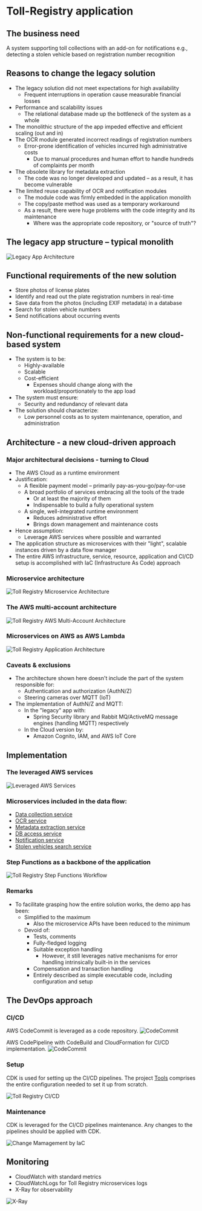 # Toll-Registry application

## The business need
A system supporting toll collections with an add-on for notifications e.g., detecting a stolen vehicle based on registration number recognition

## Reasons to change the legacy solution
- The legacy solution did not meet expectations for high availability
  - Frequent interruptions in operation cause measurable financial losses
- Performance and scalability issues
  - The relational database made up the bottleneck of the system as a whole
- The monolithic structure of the app impeded effective and efficient scaling (out and in)
- The OCR module generated incorrect readings of registration numbers
  - Error-prone identification of vehicles incurred high administrative costs
    - Due to manual procedures and human effort to handle hundreds of complaints per month
- The obsolete library for metadata extraction
  - The code was no longer developed and updated – as a result, it has become vulnerable
- The limited reuse capability of OCR and notification modules
  - The module code was firmly embedded in the application monolith
  - The copy/paste method was used as a temporary workaround
  - As a result, there were huge problems with the code integrity and its maintenance
    - Where was the appropriate code repository, or "source of truth"?

## The legacy app structure – typical monolith
![Legacy App Architecture](images/legacy.png)

## Functional requirements of the new solution
- Store photos of license plates
- Identify and read out the plate registration numbers in real-time
- Save data from the photos (including EXIF metadata) in a database
- Search for stolen vehicle numbers
- Send notifications about occurring events

## Non-functional requirements for a new cloud-based system
- The system is to be:
  - Highly-available
  - Scalable
  - Cost-efficient
    - Expenses should change along with the workload/proportionately to the app load
- The system must ensure:
  - Security and redundancy of relevant data
- The solution should characterize:
  - Low personnel costs as to system maintenance, operation, and administration

## Architecture - a new cloud-driven approach

### Major architectural decisions - turning to Cloud

- The AWS Cloud as a runtime environment
- Justification:
  - A flexible payment model – primarily pay-as-you-go/pay-for-use 
  - A broad portfolio of services embracing all the tools of the trade
    - Or at least the majority of them
    - Indispensable to build a fully operational system
  - A single, well-integrated runtime environment
    - Reduces administrative effort
    - Brings down management and maintenance costs
- Hence assumption:
    - Leverage AWS services where possible and warranted
- The application structure as microservices with their "light", scalable instances driven by a data flow manager 
- The entire AWS infrastructure, service, resource, application and CI/CD setup is accomplished with IaC (Infrastructure As Code) approach 

### Microservice architecture
![Toll Registry Microservice Architecture](images/microservices.png)

### The AWS multi-account architecture
![Toll Registry AWS Multi-Account Architecture](images/multi-account.png)

### Microservices on AWS as AWS Lambda
![Toll Registry Application Architecture](images/toll-registry-arch.png)

### Caveats & exclusions
- The architecture shown here doesn't include the part of the system responsible for:
  - Authentication and authorization (AuthN/Z)
  - Steering cameras over MQTT (IoT)
- The implementation of AuthN/Z and MQTT:
  - In the "legacy" app with:
    - Spring Security library and Rabbit MQ/ActiveMQ message engines (handling MQTT) respectively
  - In the Cloud version by:
    - Amazon Cognito, IAM, and AWS IoT Core

## Implementation

### The leveraged AWS services

![Leveraged AWS Services](images/aws-service-list.png)

### Microservices included in the data flow:

- [Data collection service](https://github.com/developing-cloud/data-collection)
- [OCR service](https://github.com/developing-cloud/ocr)
- [Metadata extraction service](https://github.com/developing-cloud/metadata-extraction)
- [DB access service](https://github.com/developing-cloud/db)
- [Notification service](https://github.com/developing-cloud/notifier)
- [Stolen vehicles search service](https://github.com/developing-cloud/vehicle-finder)

### Step Functions as a backbone of the application 

![Toll Registry Step Functions Workflow](images/toll-registry-sf.png)

### Remarks
- To facilitate grasping how the entire solution works, the demo app has been:
  - Simplified to the maximum
    - Also the microservice APIs have been reduced to the minimum
  - Devoid of:
    - Tests, comments 
    - Fully-fledged logging
    - Suitable exception handling
      - However, it still leverages native mechanisms for error handling intrinsically built-in in the services
    - Compensation and transaction handling
    - Entirely described as simple executable code, including configuration and setup


## The DevOps approach
### CI/CD

AWS CodeCommit is leveraged as a code repository.
![CodeCommit](images/code-commit.png)

AWS CodePipeline with CodeBuild and CloudFormation for CI/CD implementation.
![CodeCommit](images/code-pipeline.png)

### Setup
CDK is used for setting up the CI/CD pipelines. 
The project [Tools](https://github.com/developing-cloud/tools)
 comprises the entire configuration needed to set it up from scratch.

![Toll Registry CI/CD](images/ci-cd.png)

### Maintenance
CDK is leveraged for the CI/CD pipelines maintenance.
Any changes to the pipelines should be applied with CDK.

![Change Mamagement by IaC](images/iac.png)

## Monitoring
- CloudWatch with standard metrics
- CloudWatchLogs for Toll Registry microservices logs
- X-Ray for observability

![X-Ray](images/xray.png)
